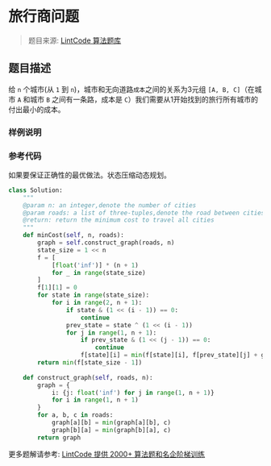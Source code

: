 # 旅行商问题
 > 题目来源: [LintCode 算法题库](https://www.lintcode.com/problem/traveling-salesman-problem/?utm_source=sc-github-wzz)
 ## 题目描述
 给 `n` 个城市(从 `1` 到 `n`)，城市和无向道路`成本`之间的关系为3元组 `[A, B, C]`（在城市 `A` 和城市 `B` 之间有一条路，成本是 `C`）我们需要从1开始找到的旅行所有城市的付出最小的成本。
 ### 样例说明
 
 ### 参考代码
 如果要保证正确性的最优做法。状态压缩动态规划。
```python
class Solution:
    """
    @param n: an integer,denote the number of cities
    @param roads: a list of three-tuples,denote the road between cities
    @return: return the minimum cost to travel all cities
    """
    def minCost(self, n, roads):
        graph = self.construct_graph(roads, n)
        state_size = 1 << n
        f = [
            [float('inf')] * (n + 1)
            for _ in range(state_size)
        ]
        f[1][1] = 0
        for state in range(state_size):
            for i in range(2, n + 1):
                if state & (1 << (i - 1)) == 0:
                    continue
                prev_state = state ^ (1 << (i - 1))
                for j in range(1, n + 1):
                    if prev_state & (1 << (j - 1)) == 0:
                        continue
                    f[state][i] = min(f[state][i], f[prev_state][j] + graph[j][i])
        return min(f[state_size - 1])
        
    def construct_graph(self, roads, n):
        graph = {
            i: {j: float('inf') for j in range(1, n + 1)}
            for i in range(1, n + 1)
        }
        for a, b, c in roads:
            graph[a][b] = min(graph[a][b], c)
            graph[b][a] = min(graph[b][a], c)
        return graph
```
 更多题解请参考: [LintCode 提供 2000+ 算法题和名企阶梯训练](https://www.lintcode.com/problem/?utm_source=sc-github-wzz)